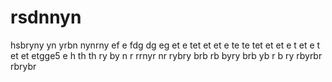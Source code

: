 # rsdnnyn
hsbryny yn yrbn nynrny
ef e fdg 
dg eg et 
e tet et et 
e te te tet 
et et e
t et e
t et et etgge5 e
h th th
 ry by n r rrnyr nr
  rybry brb rb
   byry brb
   yb r
   b ry rbyrbr
   rbrybr

